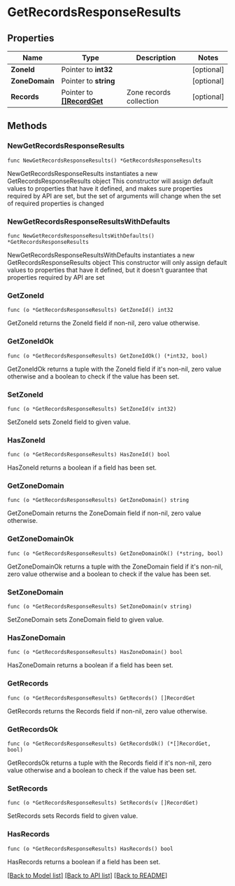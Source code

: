 # GetRecordsResponseResults

## Properties

Name | Type | Description | Notes
------------ | ------------- | ------------- | -------------
**ZoneId** | Pointer to **int32** |  | [optional] 
**ZoneDomain** | Pointer to **string** |  | [optional] 
**Records** | Pointer to [**[]RecordGet**](RecordGet.md) | Zone records collection | [optional] 

## Methods

### NewGetRecordsResponseResults

`func NewGetRecordsResponseResults() *GetRecordsResponseResults`

NewGetRecordsResponseResults instantiates a new GetRecordsResponseResults object
This constructor will assign default values to properties that have it defined,
and makes sure properties required by API are set, but the set of arguments
will change when the set of required properties is changed

### NewGetRecordsResponseResultsWithDefaults

`func NewGetRecordsResponseResultsWithDefaults() *GetRecordsResponseResults`

NewGetRecordsResponseResultsWithDefaults instantiates a new GetRecordsResponseResults object
This constructor will only assign default values to properties that have it defined,
but it doesn't guarantee that properties required by API are set

### GetZoneId

`func (o *GetRecordsResponseResults) GetZoneId() int32`

GetZoneId returns the ZoneId field if non-nil, zero value otherwise.

### GetZoneIdOk

`func (o *GetRecordsResponseResults) GetZoneIdOk() (*int32, bool)`

GetZoneIdOk returns a tuple with the ZoneId field if it's non-nil, zero value otherwise
and a boolean to check if the value has been set.

### SetZoneId

`func (o *GetRecordsResponseResults) SetZoneId(v int32)`

SetZoneId sets ZoneId field to given value.

### HasZoneId

`func (o *GetRecordsResponseResults) HasZoneId() bool`

HasZoneId returns a boolean if a field has been set.

### GetZoneDomain

`func (o *GetRecordsResponseResults) GetZoneDomain() string`

GetZoneDomain returns the ZoneDomain field if non-nil, zero value otherwise.

### GetZoneDomainOk

`func (o *GetRecordsResponseResults) GetZoneDomainOk() (*string, bool)`

GetZoneDomainOk returns a tuple with the ZoneDomain field if it's non-nil, zero value otherwise
and a boolean to check if the value has been set.

### SetZoneDomain

`func (o *GetRecordsResponseResults) SetZoneDomain(v string)`

SetZoneDomain sets ZoneDomain field to given value.

### HasZoneDomain

`func (o *GetRecordsResponseResults) HasZoneDomain() bool`

HasZoneDomain returns a boolean if a field has been set.

### GetRecords

`func (o *GetRecordsResponseResults) GetRecords() []RecordGet`

GetRecords returns the Records field if non-nil, zero value otherwise.

### GetRecordsOk

`func (o *GetRecordsResponseResults) GetRecordsOk() (*[]RecordGet, bool)`

GetRecordsOk returns a tuple with the Records field if it's non-nil, zero value otherwise
and a boolean to check if the value has been set.

### SetRecords

`func (o *GetRecordsResponseResults) SetRecords(v []RecordGet)`

SetRecords sets Records field to given value.

### HasRecords

`func (o *GetRecordsResponseResults) HasRecords() bool`

HasRecords returns a boolean if a field has been set.


[[Back to Model list]](../README.md#documentation-for-models) [[Back to API list]](../README.md#documentation-for-api-endpoints) [[Back to README]](../README.md)


